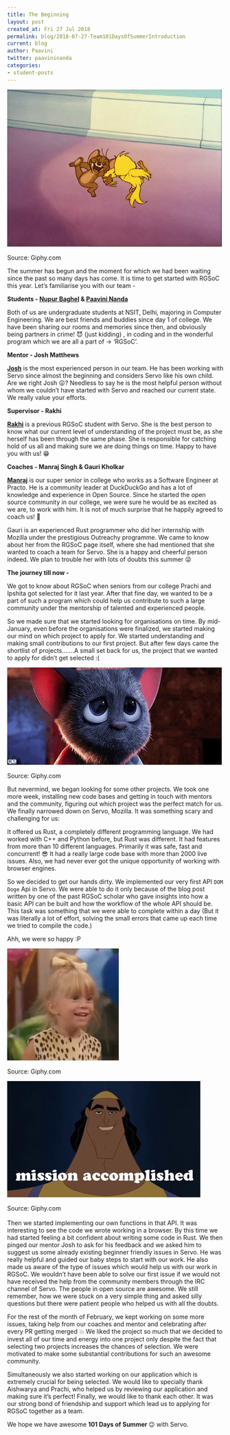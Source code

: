 ```yaml
---
title: The Beginning
layout: post
created_at: Fri 27 Jul 2018
permalink: blog/2018-07-27-Team101DaysOfSummerIntroduction
current: blog
author: Paavini
twitter: paavininanda
categories: 
- student-posts
---
```



![Hurray](/img/blog/2018/2018-07-27-101Daysgif1.gif)
<div class="image-credits">Source: Giphy.com</div>

The summer has begun and the moment for which we had been waiting since the past so many days has come. It is time to get started with RGSoC this year. Let’s familiarise you with our team - 

<b>Students - [__Nupur Baghel__](https://twitter.com/nupur_baghel) & [__Paavini Nanda__](https://twitter.com/paavininanda) </b>

Both of us are undergraduate students at NSIT, Delhi, majoring in Computer Engineering. We are best friends and buddies since day 1 of college. We have been sharing our rooms and memories since then, and obviously being partners in crime! 😈 (just kidding) , in coding and in the wonderful program which we are all a part of -> ‘RGSoC’.

<b>Mentor - Josh Matthews </b>

[__Josh__](https://twitter.com/lastontheboat) is the most experienced person in our team. He has been working with Servo since almost the beginning and considers Servo like his own child. Are we right Josh 😛? Needless to say he is the most helpful person without whom we couldn’t have started with Servo and reached our current state. We really value your efforts.

<b>Supervisor - Rakhi </b>

[__Rakhi__](https://twitter.com/atbrakhi) is a previous RGSoC student with Servo. She is the best person to know what our current level of understanding of the project must be, as she herself has been through the same phase. She is responsible for catching hold of us all and making sure we are doing things on time. Happy to have you with us! 😁



<b>Coaches - Manraj Singh &  Gauri Kholkar</b>

[__Manraj__](https://twitter.com/manrajsgrover) is our super senior in college who works as a Software Engineer at Practo. He is a community leader at DuckDuckGo and has a lot of knowledge and experience in Open Source. Since he started the open source community in our college, we were sure he would be as excited as we are, to work with him. It is not of much surprise that he happily agreed to coach us! 💃

Gauri is an experienced Rust programmer who did her internship with Mozilla under the prestigious Outreachy programme. We came to know about her from the RGSoC page itself, where she had mentioned that she wanted to coach a team for Servo. She is a happy and cheerful person indeed. We plan to trouble her with lots of doubts this summer 😜

<b>The journey till now - </b>

We got to know about RGSoC when seniors from our college Prachi and Ipshita got selected for it last year. After that fine day, we wanted to be a part of such a program which could help us contribute to such a large community under the mentorship of talented and experienced people.

So we made sure that we started looking for organisations on time. By mid-January, even before the organisations were finalized, we started making our mind on which project to apply for. We started understanding and making small contributions to our first project. But after few days came the shortlist of projects…….A small set back for us, the project that we wanted to apply for didn’t get selected :( 

![Sad](/img/blog/2018/2018-07-27-101Daysgif2.gif)
<div class="image-credits">Source: Giphy.com</div>

But nevermind, we began looking for some other projects. 
We took one more week, installing new code bases and getting in touch with mentors and the community, figuring out which project was the perfect match for us. We finally narrowed down on Servo, Mozilla. It was something scary and challenging for us:

It offered us Rust, a completely different programming language. We had worked with C++ and Python before, but Rust was different. It had features from more than 10 different languages. Primarily it was safe, fast and concurrent!  😎
It had a really large code base with more than 2000 live issues. Also, we had never ever got the unique opportunity of working with browser engines. 


So we decided to get our hands dirty. We implemented our very first API `DOM Doge` Api in Servo. We were able to do it only because of the blog post written by one of the past RGSoC scholar who gave insights into how a basic API can be built and how the workflow of the whole API should be. This task was something that we were able to complete within a day (But it was literally a lot of effort, solving the small errors that came up each time we tried to compile the code.)


Ahh, we were so happy :P

![HappyAgain](/img/blog/2018/2018-07-27-101Daysgif3.gif)
<div class="image-credits">Source: Giphy.com</div>

![MissionCompleted](/img/blog/2018/2018-07-27-101Daysgif4.gif)
<div class="image-credits">Source: Giphy.com</div>
<br />
Then we started implementing our own functions in that API. It was interesting to see the code we wrote working in a browser.
By this time we had started feeling a bit confident about writing some code in Rust. We then pinged our mentor Josh to ask for his feedback and we asked him to suggest us some already existing beginner friendly issues in Servo. He was really helpful and guided our baby steps to start with our work. He also made us aware of the type of issues which would help us with our work in RGSoC. We wouldn’t have been able to solve our first issue if we would not have received the help from the community members through the IRC channel of Servo. The people in open source are awesome. We still remember, how we were stuck on a very simple thing and asked silly questions but there were patient people who helped us with all the doubts.

 For the rest of the month of February, we kept working on some more issues, taking help from our coaches and mentor and celebrating after every PR getting merged 💥 We liked the project so much that we decided to invest all of our time and energy into one project only despite the fact that selecting two projects increases the chances of selection. We were motivated to make some substantial contributions for such an awesome community. 

Simultaneously we also started working on our application which is extremely crucial for being selected. We would like to specially thank Aishwarya and Prachi, who helped us by reviewing our application and making sure it’s perfect! 
Finally, we would like to thank each other. It was our strong bond of friendship and support which lead us to applying for RGSoC together as a team.

We hope we have awesome <b> 101 Days of Summer </b> 😉 with Servo. 

